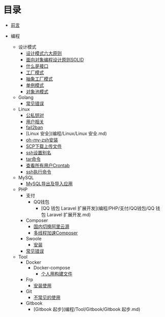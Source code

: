 # 目录

* [前言](README.md)

* 编程
  * 设计模式
    * [设计模式六大原则](编程/DesignPatterns/设计模式六大原则.md)
    * [面向对象编程设计原则SOLID](编程/DesignPatterns/面向对象编程设计原则SOLID.md)
    * [什么是接口](编程/DesignPatterns/什么是接口.md)
    * [工厂模式](编程/DesignPatterns/工厂模式.md)
    * [抽象工厂模式](编程/DesignPatterns/抽象工厂模式.md)
    * [单例模式](编程/DesignPatterns/单例模式.md)
    * [对象池模式](编程)
  * Golang
    * [常见错误](编程/Golang/常见错误)
  * Linux
    * [公私钥对](编程/Linux/公私钥对.md)
    * [用户相关](编程/Linux/用户相关.md)
    * [fail2ban](编程/Linux/fail2ban.md)
    * [Linux 安全](编程/Linux/Linux 安全.md)
    * [oh-my-zsh安装](编程/Linux/oh-my-zsh安装.md)
    * [SCP下载上传文件](编程/Linux/SCP下载上传文件.md)
    * [ssh设置别名](编程/Linux/ssh设置别名.md)
    * [tar命令](编程/Linux/tar.md)
    * [查看所有用户Crontab](/编程/Linux/查看所有crontab.md)
    * [ssh执行命令](/编程/Linux/ssh执行命令.md)
  * MySQL
    * [MySQL导出及导入应用](编程/MySQL/MySQL导出及导入应用.md)
  * PHP
    * 支付
      * QQ钱包
        * [QQ 钱包 Laravel 扩展开发](编程/PHP/支付/QQ钱包/QQ 钱包 Laravel 扩展开发.md)
    * Composer
      * [国内切换阿里云源](编程/PHP/Composer/国内切换阿里云源.md)
      * [多线程加速Composer](编程/PHP/Composer/多线程下载加速Composer.md)
    * Swoole
      * [安装](编程/PHP/Swoole/安装.md)
    * [常见错误](编程/PHP/常见错误.md)
  * Tool
    * Docker
      * Docker-compose
        * [个人用构建文件](编程/Tool/Docker/Docker-Compose/个人用构建文件.md)
    * Frp
      * [安装使用](编程/Tool/Frp/安装.md)
    * Git
      * [不常见的使用](编程/Tool/Git/不常见的使用.md)
    * Gitbook
      * [Gitbook 起步](编程/Tool/Gitbook/Gitbook 起步.md)
